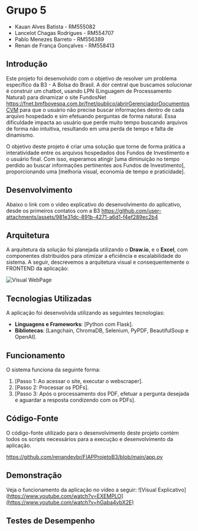 # Grupo 5
- Kauan Alves Batista - RM555082
- Lancelot Chagas Rodrigues - RM554707
- Pablo Menezes Barreto - RM556389
- Renan de França Gonçalves - RM558413
  

## Introdução
Este projeto foi desenvolvido com o objetivo de resolver um problema específico da B3 - A Bolsa do Brasil. A dor central que buscamos solucionar é construir um chatbot, usando LPN (Linguagem de Processamento Natural) para dinamizar 
o site FundosNet https://fnet.bmfbovespa.com.br/fnet/publico/abrirGerenciadorDocumentosCVM para que o usuário não precise buscar informações dentro de cada arquivo hospedado e sim efetuando perguntas de forma natural. Essa dificuldade impacta ao usuário que perde muito tempo buscando arquivos de forma não intuitiva, resultando em uma perda de tempo e falta de dinamismo.

O objetivo deste projeto é criar uma solução que torne de forma prática a interatividade entre os arquivos hospedados dos Fundos de Investimento e o usuário final. Com isso, esperamos atingir [uma diminuição no tempo perdido ao buscar informações pertinentes aos
Fundos de Investimento], proporcionando uma [melhoria visual, economia de tempo e praticidade].

## Desenvolvimento
Abaixo o link com o vídeo explicativo do desenvolvimento do aplicativo, desde os primeiros contatos com a B3
https://github.com/user-attachments/assets/981e31dc-891b-4271-a6d1-f4ef289ec2b4



## Arquitetura
A arquitetura da solução foi planejada utilizando o **Draw.io**, e o **Excel**, com componentes distribuídos para otimizar a eficiência e escalabilidade do sistema. A seguir, descrevemos a arquitetura visual e consequentemente o FRONTEND da aplicação:

![Visual WebPage](https://i.postimg.cc/02dC6GnH/avcb.png)

## Tecnologias Utilizadas
A aplicação foi desenvolvida utilizando as seguintes tecnologias:
- **Linguagens e Frameworks**: [Python com Flask].
- **Bibliotecas**: [Langchain, ChromaDB, Selenium, PyPDF, BeautifulSoup e OpenAI].

## Funcionamento
O sistema funciona da seguinte forma:
1. [Passo 1: Ao acessar o site, executar o webscraper].
2. [Passo 2: Processar os PDFs].
3. [Passo 3: Após o processamento dos PDF, efetuar a pergunta desejada e aguardar a resposta condizendo com os PDFs].

## Código-Fonte
O código-fonte utilizado para o desenvolvimento deste projeto contém todos os scripts necessários para a execução e desenvolvimento da aplicação.

https://github.com/renandevbr/FIAPProjetoB3/blob/main/app.py

## Demonstração
Veja o funcionamento da aplicação no vídeo a seguir:
![Visual Explicativo](https://www.youtube.com/watch?v=EXEMPLO](https://www.youtube.com/watch?v=hGaba4ybX2E)

## Testes de Desempenho



